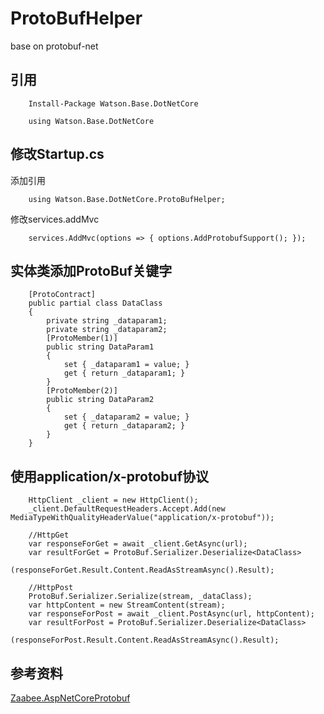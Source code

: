 ProtoBufHelper
===
base on protobuf-net
## 引用
        Install-Package Watson.Base.DotNetCore
```CSharp
    using Watson.Base.DotNetCore
```
## 修改Startup.cs
添加引用
```CSharp
    using Watson.Base.DotNetCore.ProtoBufHelper;
```
修改services.addMvc
```CSharp
    services.AddMvc(options => { options.AddProtobufSupport(); });
```
## 实体类添加ProtoBuf关键字
```CSharp
    [ProtoContract]
    public partial class DataClass
    {
        private string _dataparam1;
        private string _dataparam2;
        [ProtoMember(1)]
        public string DataParam1
        {
            set { _dataparam1 = value; }
            get { return _dataparam1; }
        }
        [ProtoMember(2)]
        public string DataParam2
        {
            set { _dataparam2 = value; }
            get { return _dataparam2; }
        }
    }
```
## 使用application/x-protobuf协议
```CSharp
    HttpClient _client = new HttpClient();
    _client.DefaultRequestHeaders.Accept.Add(new MediaTypeWithQualityHeaderValue("application/x-protobuf"));
    
    //HttpGet
    var responseForGet = await _client.GetAsync(url);
    var resultForGet = ProtoBuf.Serializer.Deserialize<DataClass>
                        (responseForGet.Result.Content.ReadAsStreamAsync().Result);
    
    //HttpPost
    ProtoBuf.Serializer.Serialize(stream, _dataClass);
    var httpContent = new StreamContent(stream);
    var responseForPost = await _client.PostAsync(url, httpContent);
    var resultForPost = ProtoBuf.Serializer.Deserialize<DataClass>
                        (responseForPost.Result.Content.ReadAsStreamAsync().Result);
```
## 参考资料
  [Zaabee.AspNetCoreProtobuf](https://github.com/Mutuduxf/Zaabee.AspNetCoreProtobuf)

